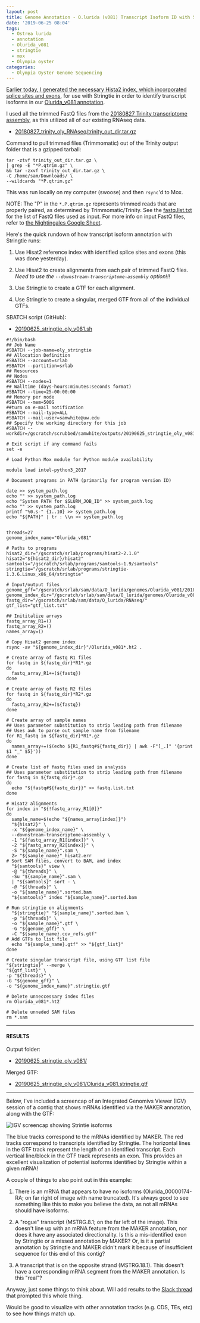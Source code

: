 ```yaml
---
layout: post
title: Genome Annotation - O.lurida (v081) Transcript Isoform ID with Stringtie on Mox
date: '2019-06-25 08:04'
tags:
  - Ostrea lurida
  - annotation
  - Olurida_v081
  - stringtie
  - mox
  - Olympia oyster
categories:
  - Olympia Oyster Genome Sequencing
---
```

[Earlier today, I generated the necessary Hista2 index, which incorporated splice sites and exons](https://robertslab.github.io/sams-notebook/2019/06/25/Genome-Annotation-O.lurida-(v081)-Hisat2-Transcript-Isoforms-Index.html), for use with Stringtie in order to identify transcript isoforms in our [Olurida_v081 annotation](https://robertslab.github.io/sams-notebook/2019/01/09/Annotation-Olurida_v081-MAKER-Functional-Annotations-on-Mox.html).

I used all the trimmed FastQ files from the [20180827 Trinity transcriptome assembly](https://robertslab.github.io/sams-notebook/2018/09/19/transcriptome-assembly-olympia-oyster-rnaseq-data-with-trinity.html), as this utilized all of our existing RNAseq data.

- [20180827_trinity_oly_RNAseq/trinity_out_dir.tar.gz](https://owl.fish.washington.edu/Athaliana/20180827_trinity_oly_RNAseq/trinity_out_dir.tar.gz)

Command to pull trimmed files (Trimmomatic) out of the Trinity output folder that is a gzipped tarball:

```shell
tar -ztvf trinity_out_dir.tar.gz \
| grep -E "*P.qtrim.gz" \
&& tar -zxvf trinity_out_dir.tar.gz \
-C /home/sam/Downloads/ \
--wildcards "*P.qtrim.gz"
```

This was run locally on my computer (swoose) and then `rsync`'d to Mox.

NOTE: The "P" in the `*.P.qtrim.gz` represents trimmed reads that are properly paired, as determined by Trimmomatic/Trinity. See the [fastq.list.txt](https://gannet.fish.washington.edu/Atumefaciens/20190625_stringtie_oly_v081/fastq.list.txt) for the list of FastQ files used as input. For more info on input FastQ files, refer to [the Nightingales Google Sheet](http://b.link/nightingales).


Here's the quick rundown of how transcript isoform annotation with Stringtie runs:

1. Use Hisat2 reference index with identified splice sites and exons (this was done yesterday).

2. Use Hisat2 to create alignments from each pair of trimmed FastQ files. _Need to use the `--downstream-transcriptome-assembly` option!!!_

3. Use Stringtie to create a GTF for each alignment.

4. Use Stringtie to create a singular, merged GTF from all of the individual GTFs.


SBATCH script (GitHub):

- [20190625_stringtie_oly_v081.sh](https://github.com/RobertsLab/sams-notebook/blob/master/sbatch_scripts/20190625_stringtie_oly_v081.sh)

```shell
#!/bin/bash
## Job Name
#SBATCH --job-name=oly_stringtie
## Allocation Definition
#SBATCH --account=srlab
#SBATCH --partition=srlab
## Resources
## Nodes
#SBATCH --nodes=1
## Walltime (days-hours:minutes:seconds format)
#SBATCH --time=25-00:00:00
## Memory per node
#SBATCH --mem=500G
##turn on e-mail notification
#SBATCH --mail-type=ALL
#SBATCH --mail-user=samwhite@uw.edu
## Specify the working directory for this job
#SBATCH --workdir=/gscratch/scrubbed/samwhite/outputs/20190625_stringtie_oly_v081

# Exit script if any command fails
set -e

# Load Python Mox module for Python module availability

module load intel-python3_2017

# Document programs in PATH (primarily for program version ID)

date >> system_path.log
echo "" >> system_path.log
echo "System PATH for $SLURM_JOB_ID" >> system_path.log
echo "" >> system_path.log
printf "%0.s-" {1..10} >> system_path.log
echo "${PATH}" | tr : \\n >> system_path.log


threads=27
genome_index_name="Olurida_v081"

# Paths to programs
hisat2_dir="/gscratch/srlab/programs/hisat2-2.1.0"
hisat2="${hisat2_dir}/hisat2"
samtools="/gscratch/srlab/programs/samtools-1.9/samtools"
stringtie="/gscratch/srlab/programs/stringtie-1.3.6.Linux_x86_64/stringtie"

# Input/output files
genome_gff="/gscratch/srlab/sam/data/O_lurida/genomes/Olurida_v081/20181127_oly_genome_snap02.all.renamed.putative_function.domain_added.gff"
genome_index_dir="/gscratch/srlab/sam/data/O_lurida/genomes/Olurida_v081"
fastq_dir="/gscratch/srlab/sam/data/O_lurida/RNAseq/"
gtf_list="gtf_list.txt"

## Inititalize arrays
fastq_array_R1=()
fastq_array_R2=()
names_array=()

# Copy Hisat2 genome index
rsync -av "${genome_index_dir}"/Olurida_v081*.ht2 .

# Create array of fastq R1 files
for fastq in ${fastq_dir}*R1*.gz
do
  fastq_array_R1+=(${fastq})
done

# Create array of fastq R2 files
for fastq in ${fastq_dir}*R2*.gz
do
  fastq_array_R2+=(${fastq})
done

# Create array of sample names
## Uses parameter substitution to strip leading path from filename
## Uses awk to parse out sample name from filename
for R1_fastq in ${fastq_dir}*R1*.gz
do
  names_array+=($(echo ${R1_fastq#${fastq_dir}} | awk -F"[_.]" '{print $1 "_" $5}'))
done

# Create list of fastq files used in analysis
## Uses parameter substitution to strip leading path from filename
for fastq in ${fastq_dir}*.gz
do
  echo "${fastq#${fastq_dir}}" >> fastq.list.txt
done

# Hisat2 alignments
for index in "${!fastq_array_R1[@]}"
do
  sample_name=$(echo "${names_array[index]}")
  "${hisat2}" \
  -x "${genome_index_name}" \
  --downstream-transcriptome-assembly \
  -1 "${fastq_array_R1[index]}" \
  -2 "${fastq_array_R2[index]}" \
  -S "${sample_name}".sam \
  2> "${sample_name}"_hisat2.err
# Sort SAM files, convert to BAM, and index
  "${samtools}" view \
  -@ "${threads}" \
  -Su "${sample_name}".sam \
  | "${samtools}" sort - \
  -@ "${threads}" \
  -o "${sample_name}".sorted.bam
  "${samtools}" index "${sample_name}".sorted.bam

# Run stringtie on alignments
  "${stringtie}" "${sample_name}".sorted.bam \
  -p "${threads}" \
  -o "${sample_name}".gtf \
  -G "${genome_gff}" \
  -C "${sample_name}.cov_refs.gtf"
# Add GTFs to list file
  echo "${sample_name}.gtf" >> "${gtf_list}"
done

# Create singular transcript file, using GTF list file
"${stringtie}" --merge \
"${gtf_list}" \
-p "${threads}" \
-G "${genome_gff}" \
-o "${genome_index_name}".stringtie.gtf

# Delete unneccessary index files
rm Olurida_v081*.ht2

# Delete unneded SAM files
rm *.sam
```

---

#### RESULTS

Output folder:

- [20190625_stringtie_oly_v081/](https://gannet.fish.washington.edu/Atumefaciens/20190625_stringtie_oly_v081/)

Merged GTF:

- [20190625_stringtie_oly_v081/Olurida_v081.stringtie.gtf](https://gannet.fish.washington.edu/Atumefaciens/20190625_stringtie_oly_v081/Olurida_v081.stringtie.gtf)



---
Below, I've included a screencap of an Integrated Genomivs Viewer (IGV) session of a contig that shows mRNAs identified via the MAKER annotation, along with the GTF:

![IGV screencap showing Strintie isoforms](https://github.com/RobertsLab/sams-notebook/blob/master/images/screencaps/20190625_stringtie_olur_v081_igv.png?raw=true)


The blue tracks correspond to the mRNAs identified by MAKER. The red tracks correspond to transcripts identified by Stringtie. The horizontal lines in the GTF track represent the length of an identified transcript. Each vertical line/block in the GTF track represents an exon. This provides an excellent visualization of potential isoforms identified by Stringtie within a given mRNA!

A couple of things to also point out in this example:

1. There is an mRNA that appears to have no isoforms (Olurida_00000174-RA; on far right of image with name truncated). It's always good to see something like this to make you believe the data, as not all mRNAs should have isoforms.

2. A "rogue" transcript (MSTRG.8.1; on the far left of the image). This doesn't line up with an mRNA feature from the MAKER annotation, nor does it have any associated directionality. Is this a mis-identified exon by Stringtie or a missed annotation by MAKER? Or, is it a partial annotation by Stringtie and MAKER didn't mark it because of insufficient sequence for this end of this contig?

3. A transcript that is on the opposite strand (MSTRG.18.1). This doesn't have a corresponding mRNA segment from the MAKER annotation. Is this "real"?

Anyway, just some things to think about. Will add results to the [Slack thread](https://genefish.slack.com/archives/GHB1LCNRW/p1560979157005300?thread_ts=1560978863.004100&cid=GHB1LCNRW) that prompted this whole thing.

Would be good to visualize with other annotation tracks (e.g. CDS, TEs, etc) to see how things match up.
